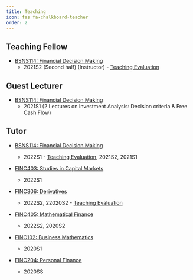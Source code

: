 ```yaml
---
title: Teaching
icon: fas fa-chalkboard-teacher
order: 2
---
```

## Teaching Fellow
- [BSNS114: Financial Decision Making](https://www.otago.ac.nz/courses/papers/index.html?papercode=BSNS114)
  - 2021S2 (Second half) (Instructor) - [Teaching Evaluation](https://drive.google.com/file/d/1Y1b8Tst--ju_oLJWVyiuzAuOuNV80Out/view)

## Guest Lecturer
- [BSNS114: Financial Decision Making](https://www.otago.ac.nz/courses/papers/index.html?papercode=BSNS114)
  - 2021S1 (2 Lectures on Investment Analysis: Decision criteria & Free Cash Flow)

## Tutor
- [BSNS114: Financial Decision Making](https://www.otago.ac.nz/courses/papers/index.html?papercode=BSNS114)
  - 2022S1 - [Teaching Evaluation](https://drive.google.com/file/d/1M6IfuBeOD4A2NfztceQakSshLs6vCLpA/view?usp=sharing), 2021S2, 2021S1

- [FINC403: Studies in Capital Markets](https://www.otago.ac.nz/courses/papers/index.html?papercode=FINC403)
  - 2022S1
  
- [FINC306: Derivatives](https://www.otago.ac.nz/courses/papers/index.html?papercode=FINC306)
  - 2022S2, 22020S2 - [Teaching Evaluation](https://drive.google.com/file/d/11hvimN_nLGWxnis6um4cUFIDs-OG6YEr/view)
  
- [FINC405: Mathematical Finance](https://www.otago.ac.nz/courses/papers/index.html?papercode=FINC405)
  - 2022S2, 2020S2

- [FINC102: Business Mathematics](https://www.otago.ac.nz/courses/papers/index.html?papercode=FINC102)
  - 2020S1

- [FINC204: Personal Finance](https://www.otago.ac.nz/courses/papers/index.html?papercode=FINC204)
  - 2020SS


